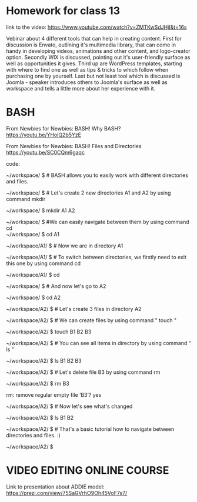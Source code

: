 # Homework for class 13

link to the video: https://www.youtube.com/watch?v=ZMTKwSdJHjI&t=16s

Vebinar about 4 different tools that can help in creating content. First for discussion is Envato, outlining it's multimedia library, that can come in handy in developing videos, animations and other content, and logo-creator option. 
Secondly WIX is discussed, pointing out it's user-friendly surface as well as opportunities it gives.
Third up are WordPress templates, starting with where to find one as well as tips & tricks to which follow when purchasing one by yourself.
Last but not least tool which is discussed is Joomla - speaker introduces others to Joomla's surface as well as workspace and tells a little more about her experience with it.

# BASH
From Newbies for Newbies: BASH! Why BASH? https://youtu.be/YHoiQ2b5YzE

From Newbies for Newbies: BASH! Files and Directories https://youtu.be/SC0CQm6gaqc

code:

~/workspace/ $ # BASH allows you to easily work with different directories and files.

~/workspace/ $ # Let's create 2 new directories A1 and A2 by using command mkdir

~/workspace/ $ mkdir A1 A2

~/workspace/ $ #We can easily navigate between them by using command cd                                                                    
~/workspace/ $ cd A1

~/workspace/A1/ $ # Now we are in directory A1

~/workspace/A1/ $ # To switch between directories, we firstly need to exit this one by using command cd

~/workspace/A1/ $ cd

~/workspace/ $ # And now let's go to A2 

~/workspace/ $ cd A2

~/workspace/A2/ $ # Let's create 3 files in directory A2

~/workspace/A2/ $ # We can create files by using command " touch " 

~/workspace/A2/ $ touch B1 B2 B3

~/workspace/A2/ $ # You can see all items in directory by using command " ls " 

~/workspace/A2/ $ ls
B1  B2  B3

~/workspace/A2/ $ # Let's delete file B3 by using command rm

~/workspace/A2/ $ rm B3

rm: remove regular empty file ‘B3’? yes

~/workspace/A2/ $ # Now let's see what's changed

~/workspace/A2/ $ ls
B1  B2

~/workspace/A2/ $ # That's a basic tutorial how to navigate between directories and files. :)

~/workspace/A2/ $ 

# VIDEO EDITING ONLINE COURSE
Link to presentation about ADDIE model: https://prezi.com/view/75SaGVrhO9Oh45VoF7s7/

